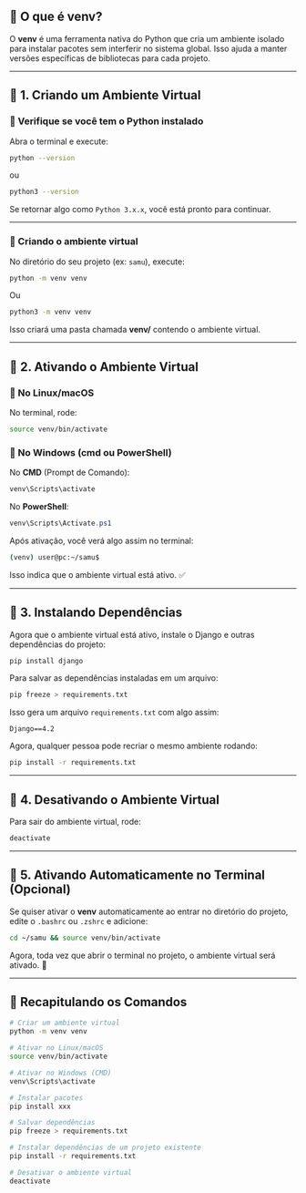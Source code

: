 
## 📌 O que é venv?  
O **venv** é uma ferramenta nativa do Python que cria um ambiente isolado para instalar pacotes sem interferir no sistema global. Isso ajuda a manter versões específicas de bibliotecas para cada projeto.  

---

## 🎯 1. Criando um Ambiente Virtual  

### 🔹 Verifique se você tem o Python instalado  
Abra o terminal e execute:  
```bash
python --version
```
ou  
```bash
python3 --version
```
Se retornar algo como `Python 3.x.x`, você está pronto para continuar.  

---

### 🔹 Criando o ambiente virtual  
No diretório do seu projeto (ex: `samu`), execute:  
```bash
python -m venv venv
```
Ou
```bash
python3 -m venv venv
```
Isso criará uma pasta chamada **venv/** contendo o ambiente virtual.  



---

## 🎯 2. Ativando o Ambiente Virtual  

### 🔹 No **Linux/macOS**  
No terminal, rode:  
```bash
source venv/bin/activate
```

### 🔹 No **Windows (cmd ou PowerShell)**  
No **CMD** (Prompt de Comando):  
```cmd
venv\Scripts\activate
```
No **PowerShell**:  
```powershell
venv\Scripts\Activate.ps1
```
Após ativação, você verá algo assim no terminal:  
```bash
(venv) user@pc:~/samu$
```
Isso indica que o ambiente virtual está ativo. ✅  

---

## 🎯 3. Instalando Dependências  

Agora que o ambiente virtual está ativo, instale o Django e outras dependências do projeto:  
```bash
pip install django
```
Para salvar as dependências instaladas em um arquivo:  
```bash
pip freeze > requirements.txt
```
Isso gera um arquivo `requirements.txt` com algo assim:  
```
Django==4.2
```
Agora, qualquer pessoa pode recriar o mesmo ambiente rodando:  
```bash
pip install -r requirements.txt
```

---

## 🎯 4. Desativando o Ambiente Virtual  
Para sair do ambiente virtual, rode:  
```bash
deactivate
```

---

## 🎯 5. Ativando Automaticamente no Terminal (Opcional)  
Se quiser ativar o **venv** automaticamente ao entrar no diretório do projeto, edite o `.bashrc` ou `.zshrc` e adicione:  
```bash
cd ~/samu && source venv/bin/activate
```
Agora, toda vez que abrir o terminal no projeto, o ambiente virtual será ativado. 🚀  

---

## 🎯 Recapitulando os Comandos  
```bash
# Criar um ambiente virtual
python -m venv venv

# Ativar no Linux/macOS
source venv/bin/activate

# Ativar no Windows (CMD)
venv\Scripts\activate

# Instalar pacotes
pip install xxx

# Salvar dependências
pip freeze > requirements.txt

# Instalar dependências de um projeto existente
pip install -r requirements.txt

# Desativar o ambiente virtual
deactivate
```


